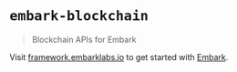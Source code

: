 # `embark-blockchain`

> Blockchain APIs for Embark

Visit [framework.embarklabs.io](https://framework.embarklabs.io/) to get started with
[Embark](https://github.com/embarklabs/embark).

